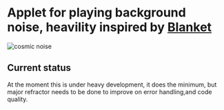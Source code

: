 # Applet for playing background noise, heavility inspired by [Blanket](https://github.com/rafaelmardojai/blanket)

![cosmic noise](res/icons/cosmic_noise.jpeg "Cosmic noise")
## Current status

At the moment this is under heavy development, it does the minimum, but major refractor needs to be done to improve on error handling,and code quality.
